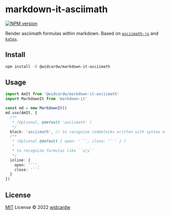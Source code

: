 # markdown-it-asciimath

[![NPM version](https://img.shields.io/npm/v/markdown-it-asciimath?color=a1b858&label=)](https://www.npmjs.com/package/markdown-it-asciimath)

Render asciimath formulas within markdown. Based on [`asciimath-js`](https://github.com/zmx0142857/asciimathml) and [`katex`](https://katex.org). 

## Install

```sh
npm install -D @widcardw/markdown-it-asciimath
```

## Usage

```ts
import AmIt from '@widcardw/markdown-it-asciimath'
import MarkdownIt from 'markdown-it'

const md = new MarkdownIt()
md.use(AmIt, {
  /**
   * (Optional, @default 'asciimath' )
   */
  block: 'asciimath', // to recognize codeblocks written with syntax of asciimath
  /**
   * (Optional @default { open: '``', close: '``' } )
   *
   * to recognize formulas like ``x/y``
   */
  inline: {
    open: '``',
    close: '``'
  }
})
```

## License

[MIT](./LICENSE) License © 2022 [widcardw](https://github.com/widcardw)
